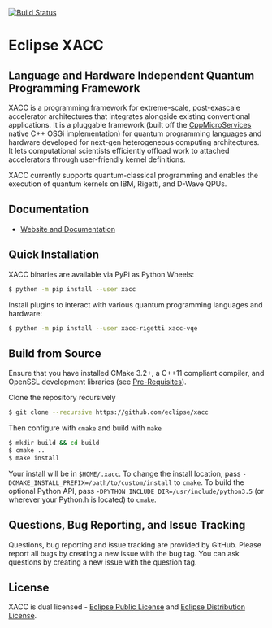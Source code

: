 [![Build Status](http://ci.eclipse.org/xacc/buildStatus/icon?job=xacc-ci)](http://ci.eclipse.org/xacc/job/xacc-ci/)

# Eclipse XACC 
## Language and Hardware Independent Quantum Programming Framework

XACC is a programming framework for extreme-scale, post-exascale accelerator architectures that integrates alongside existing conventional applications. It is a pluggable framework (built off the [CppMicroServices](https://github.com/cppmicroservices/cppmicroservices) native C++ OSGi implementation) for quantum programming languages and hardware developed for next-gen heterogeneous computing architectures. It lets computational scientists efficiently offload work to attached accelerators through user-friendly kernel definitions.

XACC currently supports quantum-classical programming and enables the execution of quantum kernels on IBM, Rigetti, and D-Wave QPUs.

Documentation
-------------

* [Website and Documentation ](https://xacc.readthedocs.io)

Quick Installation
------------------
XACC binaries are available via PyPi as Python Wheels: 
```bash
$ python -m pip install --user xacc
```
Install plugins to interact with various quantum programming languages and hardware:
```bash
$ python -m pip install --user xacc-rigetti xacc-vqe
```

Build from Source
-----------------
Ensure that you have installed CMake 3.2+, a C++11 compliant compiler, and OpenSSL development libraries (see [Pre-Requisites](http://xacc.readthedocs.io/en/latest/install.html#pre-requisites)).

Clone the repository recursively
```bash
$ git clone --recursive https://github.com/eclipse/xacc
```
Then configure with `cmake` and build with `make`
```bash
$ mkdir build && cd build
$ cmake .. 
$ make install
```
Your install will be in `$HOME/.xacc`. To change the install location, pass `-DCMAKE_INSTALL_PREFIX=/path/to/custom/install` to `cmake`. To build the optional Python API, pass `-DPYTHON_INCLUDE_DIR=/usr/include/python3.5` (or wherever your Python.h is located) to `cmake`. 

Questions, Bug Reporting, and Issue Tracking
--------------------------------------------

Questions, bug reporting and issue tracking are provided by GitHub. Please
report all bugs by creating a new issue with the bug tag. You can ask
questions by creating a new issue with the question tag.

License
-------

XACC is dual licensed - [Eclipse Public License](LICENSE.EPL) and [Eclipse Distribution License](LICENSE.EDL).
